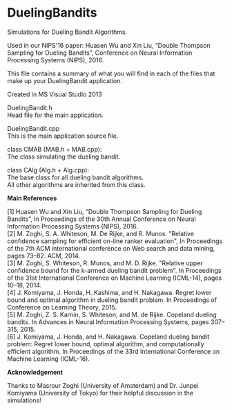 # DuelingBandits

Simulations for Dueling Bandit Algorithms.

Used in our NIPS'16 paper:
Huasen Wu and Xin Liu, “Double Thompson Sampling for Dueling Bandits”, Conference on Neural Information Processing Systems (NIPS), 2016.


This file contains a summary of what you will find in each of the files that
make up your DuelingBandit application.  


Created in MS Visual Studio 2013   

DuelingBandit.h   
    Head file for the main application.   
    
DuelingBandit.cpp   
    This is the main application source file.   
    
class CMAB (MAB.h + MAB.cpp):   
    The class simulating the dueling bandit.   
    
class CAlg (Alg.h + Alg.cpp):   
   The base class for all dueling bandit algorithms.    
   All other algorithms are inherited from this class.   
    
    
**Main References**   

[1] Huasen Wu and Xin Liu, “Double Thompson Sampling for Dueling Bandits”, In Proceedings of the 30th Annual Conference on Neural Information Processing Systems (NIPS), 2016.   
[2] M. Zoghi, S. A. Whiteson, M. De Rijke, and R. Munos. "Relative confidence sampling for efficient on-line ranker evaluation", In Proceedings of the 7th ACM international conference on Web search and data mining, pages 73–82. ACM, 2014.   
[3] M. Zoghi, S. Whiteson, R. Munos, and M. D. Rijke. "Relative upper confidence bound for the k-armed dueling bandit problem". In Proceedings of the 31st International Conference on Machine Learning (ICML-14), pages 10–18, 2014.   
[4] J. Komiyama, J. Honda, H. Kashima, and H. Nakagawa. Regret lower bound and optimal algorithm in dueling bandit problem. In Proceedings of Conference on Learning Theory, 2015.   
[5] M. Zoghi, Z. S. Karnin, S. Whiteson, and M. de Rijke. Copeland dueling bandits. In Advances in Neural Information Processing Systems, pages 307–315, 2015.   
[6] J. Komiyama, J. Honda, and H. Nakagawa. Copeland dueling bandit problem: Regret lower bound, optimal algorithm, and computationally efficient algorithm. In Proceedings of the 33rd International Conference on Machine Learning (ICML-16).   

**Acknowledgement**

Thanks to Masrour Zoghi (University of Amsterdam) and Dr. Junpei Komiyama (University of Tokyo) for their helpful discussion in the simulations!





